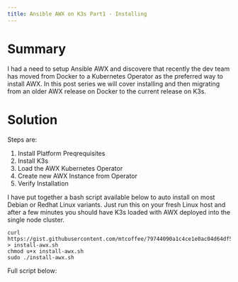 ```yaml
---
title: Ansible AWX on K3s Part1 - Installing
---
```


# Summary
I had a need to setup Ansible AWX and discovere that recently the dev team has moved from Docker to a Kubernetes Operator as the preferred way to install AWX. In this post series we will cover installing and then migrating from an older AWX release on Docker to the current release on K3s.

# Solution

Steps are:
1. Install Platform Preqrequisites
2. Install K3s
3. Load the AWX Kubernetes Operator
4. Create new AWX Instance from Operator
5. Verify Installation

I have put together a bash script available below to auto install on most Debian or Redhat Linux variants. Just run this on your fresh Linux host and after a few minutes you should have K3s loaded with AWX deployed into the single node cluster.
```
curl https://gist.githubusercontent.com/mtcoffee/79744090a1c4ce1e0ac04d64df510f3b/raw/32f6b3ef2195d3a1897792417a9bb7b04a90ad8c/InstallAWX.sh  > install-awx.sh
chmod u+x install-awx.sh
sudo ./install-awx.sh
```

Full script below:
<script src="https://gist.github.com/mtcoffee/79744090a1c4ce1e0ac04d64df510f3b.js"></script>
